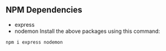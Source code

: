 ## NPM Dependencies
 - express
 - nodemon
Install the above packages using this command:
```
npm i express nodemon
```